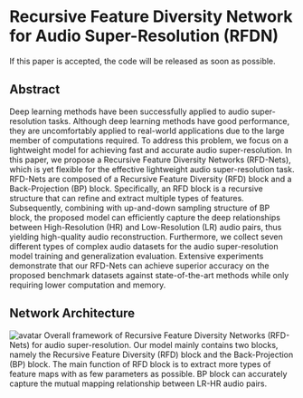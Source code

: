 # Recursive Feature Diversity Network for Audio Super-Resolution (RFDN)
If this paper is accepted, the code will be released as soon as possible.
## Abstract
Deep learning methods have been successfully applied to audio super-resolution tasks. Although deep learning methods have good performance, they are uncomfortably applied to real-world applications due to the large member of computations required. To address this problem, we focus on a lightweight model for achieving fast and accurate audio super-resolution. In this paper, we propose a Recursive Feature Diversity Networks (RFD-Nets), which is yet flexible for the effective lightweight audio super-resolution task. RFD-Nets are composed of a Recursive Feature Diversity (RFD) block and a Back-Projection (BP) block. Specifically, an RFD block is a recursive structure that can refine and extract multiple types of features. Subsequently, combining with up-and-down sampling structure of BP block, the proposed model can efficiently capture the deep relationships between High-Resolution (HR) and Low-Resolution (LR) audio pairs, thus yielding high-quality audio reconstruction. Furthermore, we collect seven different types of complex audio datasets for the audio super-resolution model training and generalization evaluation. Extensive experiments demonstrate that our RFD-Nets can achieve superior accuracy on the proposed benchmark datasets against state-of-the-art methods while only requiring lower computation and memory.

## Network Architecture
![avatar](https://github.com/JiangBoCS/RFDN/blob/main/RFDN.png)
Overall framework of Recursive Feature Diversity Networks (RFD-Nets) for audio super-resolution. Our model mainly contains two blocks, namely the Recursive Feature Diversity  (RFD) block and the Back-Projection (BP) block. The main function of RFD block is to extract more types of feature maps with as few parameters as possible. BP block can accurately capture the mutual mapping relationship between LR-HR audio pairs.
